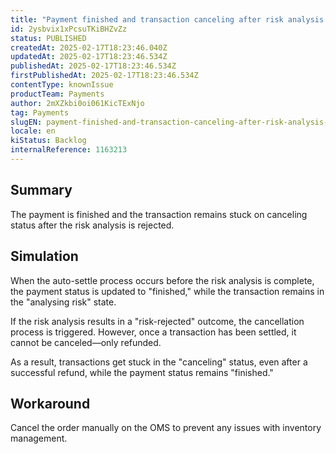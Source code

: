 ```yaml
---
title: "Payment finished and transaction canceling after risk analysis rejected"
id: 2ysbvix1xPcsuTKiBHZvZz
status: PUBLISHED
createdAt: 2025-02-17T18:23:46.040Z
updatedAt: 2025-02-17T18:23:46.534Z
publishedAt: 2025-02-17T18:23:46.534Z
firstPublishedAt: 2025-02-17T18:23:46.534Z
contentType: knownIssue
productTeam: Payments
author: 2mXZkbi0oi061KicTExNjo
tag: Payments
slugEN: payment-finished-and-transaction-canceling-after-risk-analysis-rejected
locale: en
kiStatus: Backlog
internalReference: 1163213
---
```


## Summary


The payment is finished and the transaction remains stuck on canceling status after the risk analysis is rejected.



##

## Simulation


When the auto-settle process occurs before the risk analysis is complete, the payment status is updated to "finished," while the transaction remains in the "analysing risk" state.

If the risk analysis results in a "risk-rejected" outcome, the cancellation process is triggered. However, once a transaction has been settled, it cannot be canceled—only refunded.

As a result, transactions get stuck in the "canceling" status, even after a successful refund, while the payment status remains "finished."


##

## Workaround



Cancel the order manually on the OMS to prevent any issues with inventory management.






